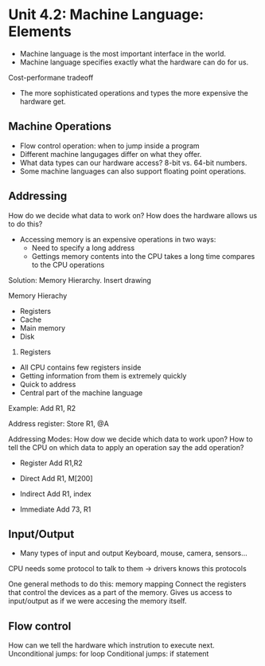 

# Unit 4.2: Machine Language: Elements

- Machine language is the most important interface in the world.
- Machine language specifies exactly what the hardware can do for us. 

Cost-performane tradeoff
- The more sophisticated operations and types the more expensive the
hardware get.

## Machine Operations

- Flow control operation: when to jump inside a program
- Different machine langugages differ on what they offer.
- What data types can our hardware access? 8-bit vs. 64-bit numbers.
- Some machine languages can also support floating point operations.

## Addressing

How do we decide what data to work on? How does the hardware allows us
to do this?

- Accessing memory is an expensive operations in two ways:
  - Need to specify a long address
  - Gettings memory contents into the CPU takes a long time compares to the CPU
    operations

Solution: Memory Hierarchy.
Insert drawing

Memory Hierachy
- Registers
- Cache
- Main memory
- Disk

1. Registers
- All CPU contains few registers inside
- Getting information from them is extremely quickly
- Quick to address
- Central part of the machine language

Example:
Add R1, R2

Address register:
Store R1, @A

Addressing Modes: How dow we decide which data to work upon? How to tell
the CPU on which data to apply an operation say the add operation?

- Register
Add R1,R2

- Direct
Add R1, M[200]

- Indirect
Add R1, index

- Immediate
Add 73, R1

## Input/Output

- Many types of input and output
  Keyboard, mouse, camera, sensors...

CPU needs some protocol to talk to them -> drivers knows this protocols

One general methods to do this: memory mapping
Connect the registers that control the devices as a part of the memory.
Gives us access to input/output as if we were accesing the memory itself.

## Flow control
How can we tell the hardware which instrution to execute next.
Unconditional jumps: for loop
Conditional jumps: if statement

